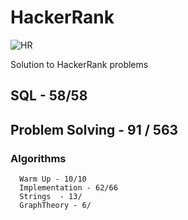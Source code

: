 # HackerRank

![HR](https://hrcdn.net/fcore/assets/brand/h_mark_sm-966d2b45e3.svg)

Solution to HackerRank problems

## SQL - 58/58

## Problem Solving - 91 / 563

### Algorithms 

      Warm Up - 10/10
      Implementation - 62/66
      Strings  - 13/
      GraphTheory - 6/
